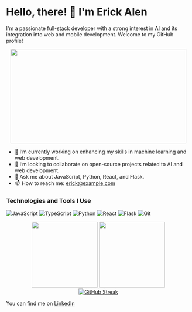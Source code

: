 # Hello, there! 👋 I'm Erick Alen

I'm a passionate full-stack developer with a strong interest in AI and its integration into web and mobile development. Welcome to my GitHub profile!

<div align="center">
  <img src="https://media.giphy.com/media/MC6eSuC3yypCU/giphy.gif" width="480" height="257" frameBorder="0" class="giphy-embed" allowFullScreen/>
</div>

- 🔭 I’m currently working on enhancing my skills in machine learning and web development.
- 👯 I’m looking to collaborate on open-source projects related to AI and web development.
- 💬 Ask me about JavaScript, Python, React, and Flask.
- 📫 How to reach me: [erick@example.com](mailto:erick@example.com)

### Technologies and Tools I Use

![JavaScript](https://img.shields.io/badge/-JavaScript-ffb300?style=flat-square&logo=javascript&logoColor=white)
![TypeScript](https://img.shields.io/badge/-TypeScript-007ACC?style=flat-square&logo=typescript&logoColor=white)
![Python](https://img.shields.io/badge/-Python-3776AB?style=flat-square&logo=python&logoColor=white)
![React](https://img.shields.io/badge/-React-61DAFB?style=flat-square&logo=react&logoColor=white)
![Flask](https://img.shields.io/badge/-Flask-000000?style=flat-square&logo=flask&logoColor=white)
![Git](https://img.shields.io/badge/-Git-F05032?style=flat-square&logo=git&logoColor=white)


<div align="center">
  <a href="https://github.com/Erick-Alen">
    <img loading="lazy" height="180em" src="https://github-readme-stats.vercel.app/api/top-langs/?username=Erick-Alen&layout=compact&langs_count=7&theme=dracula"/>
    <img loading="lazy" height="180em" src="https://github-readme-stats.vercel.app/api?username=Erick-Alen&show_icons=true&theme=dracula&include_all_commits=true&count_private=true"/>
  </a>
</div>

<div align="center">
  <a href="https://streak-stats.demolab.com/?user=Erick-Alen&theme=highcontrast">
    <img src="https://streak-stats.demolab.com/?user=Erick-Alen&theme=highcontrast" alt="GitHub Streak" />
  </a>
</div>

 You can find me on [LinkedIn](https://www.linkedin.com/in/erick-alen/)
